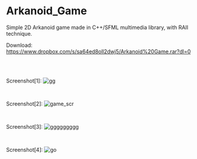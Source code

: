 # Arkanoid_Game
Simple 2D Arkanoid game made in C++/SFML multimedia library, with RAII technique.<br />

Download:<br />
https://www.dropbox.com/s/sa64ed8oll2dwj5/Arkanoid%20Game.rar?dl=0

<br /><br />

Screenshot[1]:
![gg](https://user-images.githubusercontent.com/38703432/61177560-0a408e80-a5d9-11e9-8b50-15bdef444a29.png)

<br />

Screenshot[2]:
![game_scr](https://user-images.githubusercontent.com/38703432/41813210-8f917ae0-7731-11e8-9c44-8815d7b80eb0.png)

<br />

Screenshot[3]:
![ggggggggg](https://user-images.githubusercontent.com/38703432/61177605-fd706a80-a5d9-11e9-90f8-cc0a743889f4.png)

<br />

Screenshot[4]:
![go](https://user-images.githubusercontent.com/38703432/61177602-f8132000-a5d9-11e9-98ac-dbd919af08b2.png)
